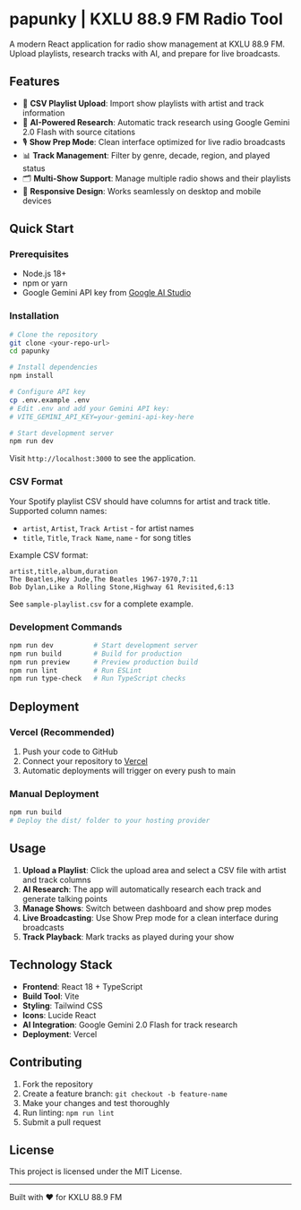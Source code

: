 # papunky | KXLU 88.9 FM Radio Tool

A modern React application for radio show management at KXLU 88.9 FM. Upload playlists, research tracks with AI, and prepare for live broadcasts.

## Features

- 📁 **CSV Playlist Upload**: Import show playlists with artist and track information
- 🤖 **AI-Powered Research**: Automatic track research using Google Gemini 2.0 Flash with source citations
- 🎙️ **Show Prep Mode**: Clean interface optimized for live radio broadcasts
- 📊 **Track Management**: Filter by genre, decade, region, and played status
- 🗂️ **Multi-Show Support**: Manage multiple radio shows and their playlists
- 📱 **Responsive Design**: Works seamlessly on desktop and mobile devices

## Quick Start

### Prerequisites
- Node.js 18+ 
- npm or yarn
- Google Gemini API key from [Google AI Studio](https://aistudio.google.com/app/apikey)

### Installation
```bash
# Clone the repository
git clone <your-repo-url>
cd papunky

# Install dependencies
npm install

# Configure API key
cp .env.example .env
# Edit .env and add your Gemini API key:
# VITE_GEMINI_API_KEY=your-gemini-api-key-here

# Start development server
npm run dev
```

Visit `http://localhost:3000` to see the application.

### CSV Format
Your Spotify playlist CSV should have columns for artist and track title. Supported column names:
- `artist`, `Artist`, `Track Artist` - for artist names
- `title`, `Title`, `Track Name`, `name` - for song titles

Example CSV format:
```csv
artist,title,album,duration
The Beatles,Hey Jude,The Beatles 1967-1970,7:11
Bob Dylan,Like a Rolling Stone,Highway 61 Revisited,6:13
```

See `sample-playlist.csv` for a complete example.

### Development Commands
```bash
npm run dev          # Start development server
npm run build        # Build for production
npm run preview      # Preview production build
npm run lint         # Run ESLint
npm run type-check   # Run TypeScript checks
```

## Deployment

### Vercel (Recommended)
1. Push your code to GitHub
2. Connect your repository to [Vercel](https://vercel.com)
3. Automatic deployments will trigger on every push to main

### Manual Deployment
```bash
npm run build
# Deploy the dist/ folder to your hosting provider
```

## Usage

1. **Upload a Playlist**: Click the upload area and select a CSV file with artist and track columns
2. **AI Research**: The app will automatically research each track and generate talking points
3. **Manage Shows**: Switch between dashboard and show prep modes
4. **Live Broadcasting**: Use Show Prep mode for a clean interface during broadcasts
5. **Track Playback**: Mark tracks as played during your show

## Technology Stack

- **Frontend**: React 18 + TypeScript
- **Build Tool**: Vite
- **Styling**: Tailwind CSS
- **Icons**: Lucide React
- **AI Integration**: Google Gemini 2.0 Flash for track research
- **Deployment**: Vercel

## Contributing

1. Fork the repository
2. Create a feature branch: `git checkout -b feature-name`
3. Make your changes and test thoroughly
4. Run linting: `npm run lint`
5. Submit a pull request

## License

This project is licensed under the MIT License.

---

Built with ❤️ for KXLU 88.9 FM